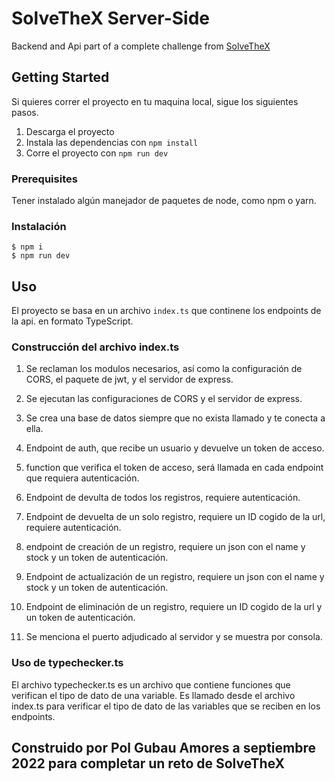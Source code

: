# SolveTheX Server-Side 

Backend and Api part of a complete challenge from [SolveTheX](https://solvethex.com/) 

## Getting Started

Si quieres correr el proyecto en tu maquina local, sigue los siguientes pasos.
1. Descarga el proyecto
2. Instala las dependencias con `npm install`
3. Corre el proyecto con `npm run dev`



### Prerequisites

Tener instalado algún manejador de paquetes de node, como npm o yarn.

### Instalación

```
$ npm i
$ npm run dev
```

## Uso

El proyecto se basa en un archivo `index.ts` que continene los endpoints de la api. en formato TypeScript.

### Construcción del archivo index.ts
1. Se reclaman los modulos necesarios, así como la configuración de CORS, el paquete de jwt, y el servidor de express.

2. Se ejecutan las configuraciones de CORS y el servidor de express.

3. Se crea una base de datos siempre que no exista llamado y te conecta a ella.

4. Endpoint de auth, que recibe un usuario y devuelve un token de acceso.

5. function que verifica el token de acceso, será llamada en cada endpoint que requiera autenticación.

6. Endpoint de devulta de todos los registros, requiere autenticación.

7. Endpoint de devuelta de un solo registro, requiere un ID cogido de la url, requiere autenticación.

8. endpoint de creación de un registro, requiere un json con el name y stock y un token de autenticación.

9. Endpoint de actualización de un registro, requiere un json con el name y stock y un token de autenticación.

10. Endpoint de eliminación de un registro, requiere un ID cogido de la url y un token de autenticación.

11. Se menciona el puerto adjudicado al servidor y se muestra por consola.

### Uso de typechecker.ts
El archivo typechecker.ts es un archivo que contiene funciones que verifican el tipo de dato de una variable.
Es llamado desde el archivo index.ts para verificar el tipo de dato de las variables que se reciben en los endpoints.


## Construido por Pol Gubau Amores a septiembre 2022 para completar un reto de SolveTheX